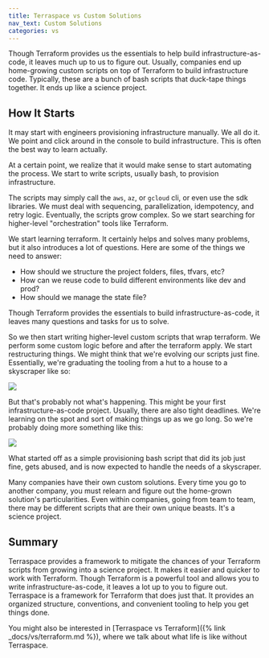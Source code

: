 ```yaml
---
title: Terraspace vs Custom Solutions
nav_text: Custom Solutions
categories: vs
---
```


Though Terraform provides us the essentials to help build infrastructure-as-code, it leaves much up to us to figure out.  Usually, companies end up home-growing custom scripts on top of Terraform to build infrastructure code. Typically, these are a bunch of bash scripts that duck-tape things together. It ends up like a science project.

## How It Starts

It may start with engineers provisioning infrastructure manually. We all do it. We point and click around in the console to build infrastructure. This is often the best way to learn actually.

At a certain point, we realize that it would make sense to start automating the process. We start to write scripts, usually bash, to provision infrastructure.

The scripts may simply call the `aws`, `az`, or `gcloud` cli, or even use the sdk libraries. We must deal with sequencing, parallelization, idempotency, and retry logic. Eventually, the scripts grow complex. So we start searching for higher-level "orchestration" tools like Terraform.

We start learning terraform. It certainly helps and solves many problems, but it also introduces a lot of questions. Here are some of the things we need to answer:

* How should we structure the project folders, files, tfvars, etc?
* How can we reuse code to build different environments like dev and prod?
* How should we manage the state file?

Though Terraform provides the essentials to build infrastructure-as-code, it leaves many questions and tasks for us to solve.

So we then start writing higher-level custom scripts that wrap terraform. We perform some custom logic before and after the terraform apply. We start restructuring things. We might think that we're evolving our scripts just fine. Essentially, we're graduating the tooling from a hut to a house to a skyscraper like so:

![](https://img.boltops.com/images/terraspace/huts/huts-think.png)

But that's probably not what's happening. This might be your first infrastructure-as-code project. Usually, there are also tight deadlines. We're learning on the spot and sort of making things up as we go long. So we're probably doing more something like this:

![](https://img.boltops.com/images/terraspace/huts/huts-actual.png)

What started off as a simple provisioning bash script that did its job just fine, gets abused, and is now expected to handle the needs of a skyscraper.

Many companies have their own custom solutions. Every time you go to another company, you must relearn and figure out the home-grown solution's particularities. Even within companies, going from team to team, there may be different scripts that are their own unique beasts. It's a science project.

## Summary

Terraspace provides a framework to mitigate the chances of your Terraform scripts from growing into a science project. It makes it easier and quicker to work with Terraform. Though Terraform is a powerful tool and allows you to write infrastructure-as-code, it leaves a lot up to you to figure out. Terraspace is a framework for Terraform that does just that. It provides an organized structure, conventions, and convenient tooling to help you get things done.

You might also be interested in [Terraspace vs Terraform]({% link _docs/vs/terraform.md %}), where we talk about what life is like without Terraspace.
